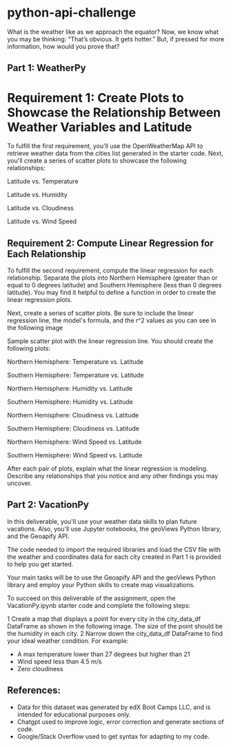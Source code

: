 # python-api-challenge
What is the weather like as we approach the equator? Now, we know what you may be thinking: “That’s obvious. It gets hotter.” But, if pressed for more information, how would you prove that?

## Part 1: WeatherPy
# Requirement 1: Create Plots to Showcase the Relationship Between Weather Variables and Latitude
To fulfill the first requirement, you'll use the OpenWeatherMap API to retrieve weather data from the cities list generated in the starter code. Next, you'll create a series of scatter plots to showcase the following relationships:

Latitude vs. Temperature

Latitude vs. Humidity

Latitude vs. Cloudiness

Latitude vs. Wind Speed

## Requirement 2: Compute Linear Regression for Each Relationship
To fulfill the second requirement, compute the linear regression for each relationship. Separate the plots into Northern Hemisphere (greater than or equal to 0 degrees latitude) and Southern Hemisphere (less than 0 degrees latitude). You may find it helpful to define a function in order to create the linear regression plots.

Next, create a series of scatter plots. Be sure to include the linear regression line, the model's formula, and the r^2 values as you can see in the following image

Sample scatter plot with the linear regression line.
You should create the following plots:

Northern Hemisphere: Temperature vs. Latitude

Southern Hemisphere: Temperature vs. Latitude

Northern Hemisphere: Humidity vs. Latitude

Southern Hemisphere: Humidity vs. Latitude

Northern Hemisphere: Cloudiness vs. Latitude

Southern Hemisphere: Cloudiness vs. Latitude

Northern Hemisphere: Wind Speed vs. Latitude

Southern Hemisphere: Wind Speed vs. Latitude

After each pair of plots, explain what the linear regression is modeling. Describe any relationships that you notice and any other findings you may uncover.

## Part 2: VacationPy
In this deliverable, you'll use your weather data skills to plan future vacations. Also, you'll use Jupyter notebooks, the geoViews Python library, and the Geoapify API.

The code needed to import the required libraries and load the CSV file with the weather and coordinates data for each city created in Part 1 is provided to help you get started.

Your main tasks will be to use the Geoapify API and the geoViews Python library and employ your Python skills to create map visualizations.

To succeed on this deliverable of the assignment, open the VacationPy.ipynb starter code and complete the following steps:

1 Create a map that displays a point for every city in the city_data_df DataFrame as shown in the following image. The size of the point should be the humidity in each city.
2 Narrow down the city_data_df DataFrame to find your ideal weather condition. For example:

* A max temperature lower than 27 degrees but higher than 21
* Wind speed less than 4.5 m/s
* Zero cloudiness


## References:
- Data for this dataset was generated by edX Boot Camps LLC, and is intended for educational purposes only.
- Chatgpt used to improve logic, error correction and generate sections of code.
- Google/Stack Overflow used to get syntax for adapting to my code.


